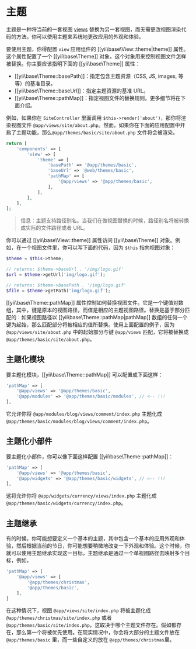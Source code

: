 # 主题

主题是一种将当前的一套视图 [views](structure-views.md) 替换为另一套视图，而无需更改视图渲染代码的方法。你可以使用主题来系统地更改应用的外观和体验。

要使用主题，你得配置 `view` 应用组件的 [[yii\base\View::theme|theme]] 属性。这个属性配置了一个 [[yii\base\Theme]] 对象，这个对象用来控制视图文件怎样被替换。你主要应该指明下面的 [[yii\base\Theme]] 属性：

- [[yii\base\Theme::basePath]]：指定包含主题资源（CSS, JS, images, 等等）的基准目录。
- [[yii\base\Theme::baseUrl]]：指定主题资源的基准 URL。
- [[yii\base\Theme::pathMap]]：指定视图文件的替换规则。更多细节将在下面介绍。

例如，如果你在 `SiteController` 里面调用 `$this->render('about')`，那你将渲染视图文件 `@app/views/site/about.php`。然而，如果你在下面的应用配置中开启了主题功能，那么`@app/themes/basic/site/about.php` 文件将会被渲染。

```php
return [
    'components' => [
        'view' => [
            'theme' => [
                'basePath' => '@app/themes/basic',
                'baseUrl' => '@web/themes/basic',
                'pathMap' => [
                    '@app/views' => '@app/themes/basic',
                ],
            ],
        ],
    ],
];
```

> 信息：主题支持路径别名。当我们在做视图替换的时候，路径别名将被转换成实际的文件路径或者 URL。

你可以通过 [[yii\base\View::theme]] 属性访问 [[yii\base\Theme]] 对象。例如，在一个视图文件里，你可以写下面的代码，因为 `$this` 指向视图对象：

```php
$theme = $this->theme;

// returns: $theme->baseUrl . '/img/logo.gif'
$url = $theme->getUrl('img/logo.gif');

// returns: $theme->basePath . '/img/logo.gif'
$file = $theme->getPath('img/logo.gif');
```

[[yii\base\Theme::pathMap]] 属性控制如何替换视图文件。它是一个键值对数组，其中，键是原本的视图路径，而值是相应的主题视图路径。替换是基于部分匹配的：如果视图路径以 [[yii\base\Theme::pathMap|pathMap]] 数组的任何一个键为起始，那么匹配部分将被相应的值所替换。使用上面配置的例子，因为 `@app/views/site/about.php` 中的起始部分与键 `@app/views` 匹配，它将被替换成 `@app/themes/basic/site/about.php`。

## 主题化模块 <span id="theming-modules"></span>

要主题化模块，[[yii\base\Theme::pathMap]] 可以配置成下面这样：

```php
'pathMap' => [
    '@app/views' => '@app/themes/basic',
    '@app/modules' => '@app/themes/basic/modules', // <-- !!!
],
```

它允许你将 `@app/modules/blog/views/comment/index.php` 主题化成 `@app/themes/basic/modules/blog/views/comment/index.php`。

## 主题化小部件 <span id="theming-widgets"></span>

要主题化小部件，你可以像下面这样配置 [[yii\base\Theme::pathMap]]：

```php
'pathMap' => [
    '@app/views' => '@app/themes/basic',
    '@app/widgets' => '@app/themes/basic/widgets', // <-- !!!
],
```

这将允许你将 `@app/widgets/currency/views/index.php` 主题化成 `@app/themes/basic/widgets/currency/index.php`。

## 主题继承 <span id="theme-inheritance"></span>

有的时候，你可能想要定义一个基本的主题，其中包含一个基本的应用外观和体验，然后根据当前的节日，你可能想要稍微地改变一下外观和体验。这个时候，你就可以使用主题继承实现这一目标，主题继承是通过一个单视图路径去映射多个目标，例如，

```php
'pathMap' => [
    '@app/views' => [
        '@app/themes/christmas',
        '@app/themes/basic',
    ],
]
```

在这种情况下，视图 `@app/views/site/index.php` 将被主题化成`@app/themes/christmas/site/index.php` 或者 `@app/themes/basic/site/index.php`，这取决于哪个主题文件存在。假如都存在，那么第一个将被优先使用。在现实情况中，你会将大部分的主题文件放在 `@app/themes/basic` 里，而一些自定义的放在 `@app/themes/christmas`里。